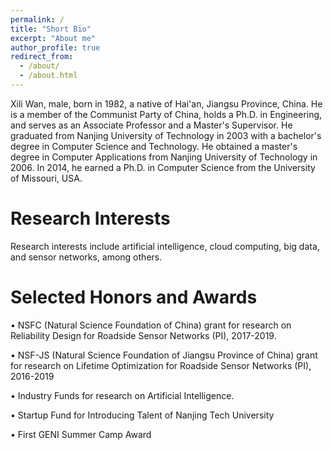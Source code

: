 ```yaml
---
permalink: /
title: "Short Bio"
excerpt: "About me"
author_profile: true
redirect_from: 
  - /about/
  - /about.html
---
```


Xili Wan, male, born in 1982, a native of Hai'an, Jiangsu Province, China. He is a member of the Communist Party of China, holds a Ph.D. in Engineering, and serves as an Associate Professor and a Master's Supervisor. He graduated from Nanjing University of Technology in 2003 with a bachelor's degree in Computer Science and Technology. He obtained a master's degree in Computer Applications from Nanjing University of Technology in 2006. In 2014, he earned a Ph.D. in Computer Science from the University of Missouri, USA.

Research Interests
======
Research interests include artificial intelligence, cloud computing, big data, and sensor networks, among others.

Selected Honors and Awards
======
• NSFC (Natural Science Foundation of China) grant for research on Reliability Design for Roadside Sensor Networks (PI), 2017-2019. 

• NSF-JS (Natural Science Foundation of Jiangsu Province of China) grant for research on Lifetime Optimization for Roadside Sensor Networks (PI),  2016-2019 

• Industry Funds for research on Artificial Intelligence.

• Startup Fund for Introducing Talent of Nanjing Tech University 

• First GENI Summer Camp Award

